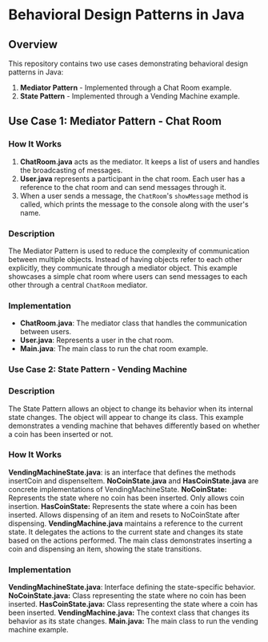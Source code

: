 # Behavioral Design Patterns in Java

## Overview
This repository contains two use cases demonstrating behavioral design patterns in Java:
1. **Mediator Pattern** - Implemented through a Chat Room example.
2. **State Pattern** - Implemented through a Vending Machine example.

## Use Case 1: Mediator Pattern - Chat Room

### How It Works
1. **ChatRoom.java** acts as the mediator. It keeps a list of users and handles the broadcasting of messages.
2. **User.java** represents a participant in the chat room. Each user has a reference to the chat room and can send messages through it.
3. When a user sends a message, the `ChatRoom`'s `showMessage` method is called, which prints the message to the console along with the user's name.
   
### Description
The Mediator Pattern is used to reduce the complexity of communication between multiple objects. Instead of having objects refer to each other explicitly, they communicate through a mediator object. This example showcases a simple chat room where users can send messages to each other through a central `ChatRoom` mediator.

### Implementation
- **ChatRoom.java**: The mediator class that handles the communication between users.
- **User.java**: Represents a user in the chat room.
- **Main.java**: The main class to run the chat room example.

### Use Case 2: State Pattern - Vending Machine
### Description
The State Pattern allows an object to change its behavior when its internal state changes. The object will appear to change its class. This example demonstrates a vending machine that behaves differently based on whether a coin has been inserted or not.

### How It Works
**VendingMachineState.java**: is an interface that defines the methods insertCoin and dispenseItem.
**NoCoinState.java** and **HasCoinState.java** are concrete implementations of VendingMachineState.
**NoCoinState:** Represents the state where no coin has been inserted. Only allows coin insertion.
**HasCoinState:** Represents the state where a coin has been inserted. Allows dispensing of an item and resets to NoCoinState after dispensing.
**VendingMachine.java** maintains a reference to the current state. It delegates the actions to the current state and changes its state based on the actions performed.
The main class demonstrates inserting a coin and dispensing an item, showing the state transitions.
### Implementation
**VendingMachineState.java**: Interface defining the state-specific behavior.
**NoCoinState.java:** Class representing the state where no coin has been inserted.
**HasCoinState.java:** Class representing the state where a coin has been inserted.
**VendingMachine.java:** The context class that changes its behavior as its state changes.
**Main.java:** The main class to run the vending machine example.



